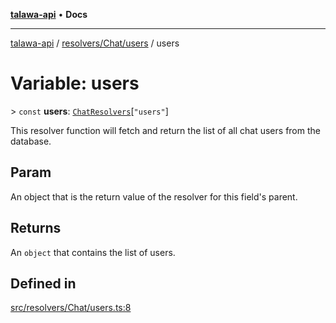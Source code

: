 [**talawa-api**](../../../../README.md) • **Docs**

***

[talawa-api](../../../../modules.md) / [resolvers/Chat/users](../README.md) / users

# Variable: users

\> `const` **users**: [`ChatResolvers`](../../../../types/generatedGraphQLTypes/type-aliases/ChatResolvers.md)\[`"users"`\]

This resolver function will fetch and return the list of all chat users from the database.

## Param

An object that is the return value of the resolver for this field's parent.

## Returns

An `object` that contains the list of users.

## Defined in

[src/resolvers/Chat/users.ts:8](https://github.com/PalisadoesFoundation/talawa-api/blob/a6e7ac91b581c9109559657faf0f934f3eb41fe7/src/resolvers/Chat/users.ts#L8)
